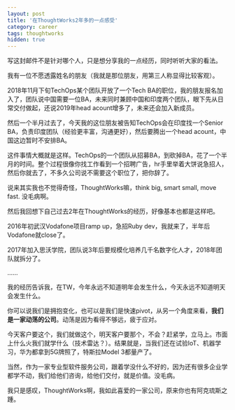 ```yaml
---
layout: post
title: '在ThoughtWorks2年多的一点感受'
category: career
tags: thoughtworks
hidden: true
---
```


写这封邮件不是针对哪个人，只是想分享我的一点经历，同时听听大家的看法。

我有一位不愿透露姓名的朋友（我就是那位朋友，用第三人称显得比较客观）。

2018年11月下旬TechOps某个团队开放了一个Tech BA的职位，我的朋友报名加入了，团队说中国需要一位BA，未来同时兼顾中国和印度两个团队，眼下先从日常交付做起，还说2019年head acount增多了，未来还会加入新成员。

然后一个半月过去了，今天我的这位朋友被告知TechOps会在印度找一个Senior BA，负责印度团队（经验更丰富，沟通更好），然后要腾出一个head acount，中国这边暂时不安排BA。

这件事情大概就是这样。TechOps的一个团队从招募BA，到砍掉BA，花了一个半月的时间。整个过程很像你找工作看到一个招聘广告，hr手里举着大饼说急招人，然后你就去了，不多久公司说不需要这个职位了，把你辞了。

说来其实我也不觉得奇怪，ThoughtWorks嘛，think big, smart small, move fast. 没毛病啊。

然后我回想下自己过去2年在ThoughtWorks的经历，好像基本也都是这样吧。

2016年初武汉Vodafone项目ramp up，急招Ruby dev，我就来了，半年后Vodafone就close了。

2017年加入思沃学院，团队说3年后要规模化培养几千名数字化人才，2018年团队就拆分了。

……

我的经历告诉我，在TW，今年永远不知道明年会发生什么，今天永远不知道明天会发生什么。

你可以说我们是拥抱变化，也可以是我们是快速pivot，从另一个角度来看，**我们是一家动荡的公司**。动荡是因为看得不够远，疲于应对。

今天客户要这个，我们就做这个，明天客户要那个，不会？赶紧学，立马上。市面上什么火我们就学什么（技术雷达？）。结果就是，当我们还在试验IoT、机器学习，华为都拿到5G牌照了，特斯拉Model 3都量产了。

当然，作为一家专业型软件服务公司，跟着学没什么不好的，因为还有很多企业学都学不动，我们给他们咨询，给他们交付，就是价值。没毛病。

我只是感叹，ThoughtWorks啊，我如此喜爱的一家公司，原来你也有阿克琉斯之踵。